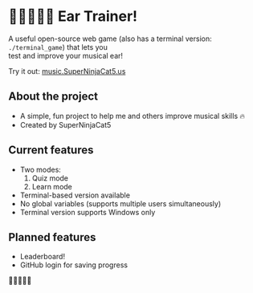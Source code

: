 # 🎵🎶🎺🎷🎻 Ear Trainer!

A useful open-source web game (also has a terminal version: `./terminal_game`) that lets you  
test and improve your musical ear!

Try it out: [music.SuperNinjaCat5.us](https://music.SuperNinjaCat5.us)

## About the project
- A simple, fun project to help me and others improve musical skills 🔥  
- Created by SuperNinjaCat5

## Current features
- Two modes:  
  1. Quiz mode  
  2. Learn mode  
- Terminal-based version available  
- No global variables (supports multiple users simultaneously)  
- Terminal version supports Windows only  

## Planned features
- Leaderboard!  
- GitHub login for saving progress  

🎵🎶🎺🎷🎻
